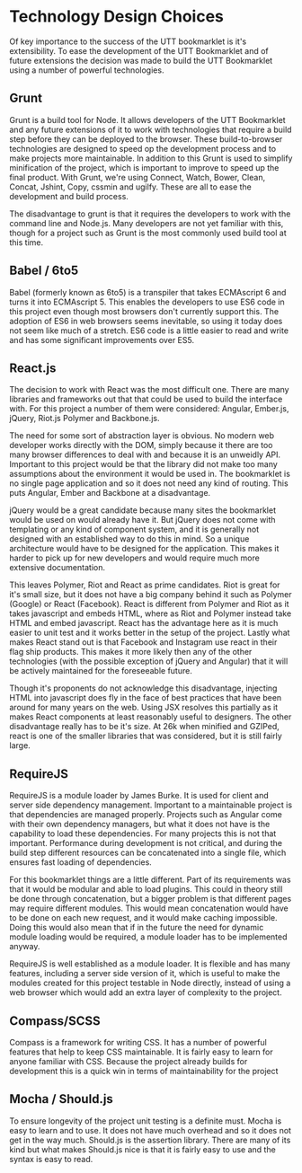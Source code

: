# Technology Design Choices
Of key importance to the success of the UTT bookmarklet is it's extensibility. To ease the development of the UTT Bookmarklet and of future extensions the decision was made to build the UTT Bookmarklet using a number of powerful technologies.

## Grunt
Grunt is a build tool for Node. It allows developers of the UTT Bookmarklet and any future extensions of it to work with technologies that require a build step before they can be deployed to the browser. These build-to-browser technologies are designed to speed op the development process and to make projects more maintainable. In addition to this Grunt is used to simplify minification of the project, which is important to improve to speed up the final product. With Grunt, we're using Connect, Watch, Bower, Clean, Concat, Jshint, Copy, cssmin and ugilfy. These are all to ease the development and build process. 

The disadvantage to grunt is that it requires the developers to work with the command line and Node.js. Many developers are not yet familiar with this, though for a project such as Grunt is the most commonly used build tool at this time.

## Babel / 6to5
Babel (formerly known as 6to5) is a transpiler that takes ECMAscript 6 and turns it into ECMAscript 5. This enables the developers to use ES6 code in this project even though most browsers don't currently support this. The adoption of ES6 in web browsers seems inevitable, so using it today does not seem like much of a stretch. ES6 code is a little easier to read and write and has some significant improvements over ES5.

## React.js
The decision to work with React was the most difficult one. There are many libraries and frameworks out that that could be used to build the interface with. For this project a number of them were considered: Angular, Ember.js, jQuery, Riot.js Polymer and Backbone.js.

The need for some sort of abstraction layer is obvious. No modern web developer works directly with the DOM, simply because it there are too many browser differences to deal with and because it is an unweidly API. Important to this project would be that the library did not make too many assumptions about the environment it would be used in. The bookmarklet is no single page application and so it does not need any kind of routing. This puts Angular, Ember and Backbone at a disadvantage.

jQuery would be a great candidate because many sites the bookmarklet would be used on would already have it. But jQuery does not come with templating or any kind of component system, and it is generally not designed with an established way to do this in mind. So a unique architecture would have to be designed for the application. This makes it harder to pick up for new developers and would require much more extensive documentation.

This leaves Polymer, Riot and React as prime candidates. Riot is great for it's small size, but it does not have a big company behind it such as Polymer (Google) or React (Facebook). React is different from Polymer and Riot as it takes javascript and embeds HTML, where as Riot and Polymer instead take HTML and embed javascript. React has the advantage here as it is much easier to unit test and it works better in the setup of the project. Lastly what makes React stand out is that Facebook and Instagram use react in their flag ship products. This makes it more likely then any of the other technologies (with the possible exception of jQuery and Angular) that it will be actively maintained for the foreseeable future.

Though it's proponents do not acknowledge this disadvantage, injecting HTML into javascript does fly in the face of best practices that have been around for many years on the web. Using JSX resolves this partially as it makes React components at least reasonably useful to designers. The other disadvantage really has to be it's size. At 26k when minified and GZIPed, react is one of the smaller libraries that was considered, but it is still fairly large.

## RequireJS
RequireJS is a module loader by James Burke. It is used for client and server side dependency management. Important to a maintainable project is that dependencies are managed properly. Projects such as Angular come with their own dependency managers, but what it does not have is the capability to load these dependencies. For many projects this is not that important. Performance during development is not critical, and during the build step different resources can be concatenated into a single file, which ensures fast loading of dependencies.

For this bookmarklet things are a little different. Part of its requirements was that it would be modular and able to load plugins. This could in theory still be done through concatenation, but a bigger problem is that different pages may require different modules. This would mean concatenation would have to be done on each new request, and it would make caching impossible. Doing this would also mean that if in the future the need for dynamic module loading would be required, a module loader has to be implemented anyway.

RequireJS is well established as a module loader. It is flexible and has many features, including a server side version of it, which is useful to make the modules created for this project testable in Node directly, instead of using a web browser which would add an extra layer of complexity to the project.

## Compass/SCSS
Compass is a framework for writing CSS. It has a number of powerful features that help to keep CSS maintainable. It is fairly easy to learn for anyone familiar with CSS. Because the project already builds for development this is a quick win in terms of maintainability for the project

## Mocha / Should.js
To ensure longevity of the project unit testing is a definite must. Mocha is easy to learn and to use. It does not have much overhead and so it does not get in the way much. Should.js is the assertion library. There are many of its kind but what makes Should.js nice is that it is fairly easy to use and the syntax is easy to read.